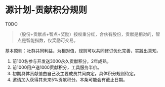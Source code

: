 源计划-贡献积分规则
============

TODO
> （股份+贡献点+智点+奖励）按权重分红，合伙有股份，贡献是相对的，智点是智能指数，仅奖励可交易。

基本原则：社群共同利益，为相对值，规则可以共同修订优化完善，实践出真知。

1. 前100名参与开发送3000永久贡献积分，2年成熟。
1. 前1000用户送1000贡献积分，工具服务半价。
1. 初期具体贡献值由自己及主要成员共同商定，具体积分规则待定。
1. 邀请加入获得其未来5%贡献积分。本条可能会有截止日期。
